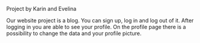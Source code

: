Project by Karin and Evelina

Our website project is a blog. You can sign up, log in and log out of it. After logging in you are able to see your profile. On the profile page there is a possibility to change the data and your profile picture.